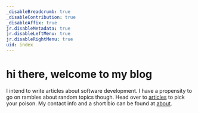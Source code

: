```yaml
---
_disableBreadcrumb: true
_disableContribution: true
_disableAffix: true
jr.disableMetadata: true
jr.disableLeftMenu: true
jr.disableRightMenu: true
uid: index
---
```


# hi there, welcome to my blog

I intend to write articles about software development. I have a propensity to go on rambles about random topics though. Head over to [articles](articles/recent.md) to pick your poison. My contact info and a short bio can be found at [about](about.md).   

